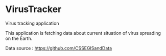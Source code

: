 # VirusTracker
Virus tracking application

This application is fetching data about current situation of
virus spreading on the Earth.

Data source : https://github.com/CSSEGISandData 
